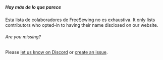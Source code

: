 ---
---

<Note>

##### Hay más de lo que parece

Esta lista de colaboradores de FreeSewing no es exhaustiva.
It only lists contributors who opted-in to having their name disclosed on our website.

###### Are you missing?
Please [let us know on Discord]("https://discord.freesewing.org/") or
[create an issue]("https://github.com/freesewing/freesewing/issues/new").

</Note>

